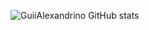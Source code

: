 ![GuiiAlexandrino GitHub stats](https://github-readme-stats.vercel.app/api?username=guiialexandrino&show=reviews,prs_merged,prs_merged_percentage&show_icons=true)

